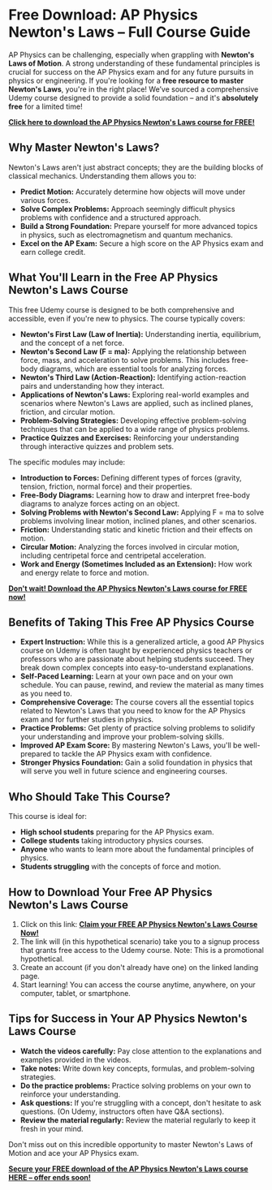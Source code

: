 # Free Download: AP Physics Newton's Laws – Full Course Guide

AP Physics can be challenging, especially when grappling with **Newton's Laws of Motion**. A strong understanding of these fundamental principles is crucial for success on the AP Physics exam and for any future pursuits in physics or engineering. If you're looking for a **free resource to master Newton's Laws**, you're in the right place! We’ve sourced a comprehensive Udemy course designed to provide a solid foundation – and it's **absolutely free** for a limited time!

[**Click here to download the AP Physics Newton's Laws course for FREE!**](https://udemywork.com/ap-physics-newtons-laws)

## Why Master Newton's Laws?

Newton's Laws aren't just abstract concepts; they are the building blocks of classical mechanics. Understanding them allows you to:

*   **Predict Motion:** Accurately determine how objects will move under various forces.
*   **Solve Complex Problems:** Approach seemingly difficult physics problems with confidence and a structured approach.
*   **Build a Strong Foundation:** Prepare yourself for more advanced topics in physics, such as electromagnetism and quantum mechanics.
*   **Excel on the AP Exam:** Secure a high score on the AP Physics exam and earn college credit.

## What You'll Learn in the Free AP Physics Newton's Laws Course

This free Udemy course is designed to be both comprehensive and accessible, even if you're new to physics. The course typically covers:

*   **Newton's First Law (Law of Inertia):** Understanding inertia, equilibrium, and the concept of a net force.
*   **Newton's Second Law (F = ma):** Applying the relationship between force, mass, and acceleration to solve problems. This includes free-body diagrams, which are essential tools for analyzing forces.
*   **Newton's Third Law (Action-Reaction):** Identifying action-reaction pairs and understanding how they interact.
*   **Applications of Newton's Laws:** Exploring real-world examples and scenarios where Newton's Laws are applied, such as inclined planes, friction, and circular motion.
*   **Problem-Solving Strategies:** Developing effective problem-solving techniques that can be applied to a wide range of physics problems.
*   **Practice Quizzes and Exercises:** Reinforcing your understanding through interactive quizzes and problem sets.

The specific modules may include:

*   **Introduction to Forces:** Defining different types of forces (gravity, tension, friction, normal force) and their properties.
*   **Free-Body Diagrams:** Learning how to draw and interpret free-body diagrams to analyze forces acting on an object.
*   **Solving Problems with Newton's Second Law:** Applying F = ma to solve problems involving linear motion, inclined planes, and other scenarios.
*   **Friction:** Understanding static and kinetic friction and their effects on motion.
*   **Circular Motion:** Analyzing the forces involved in circular motion, including centripetal force and centripetal acceleration.
*   **Work and Energy (Sometimes Included as an Extension):** How work and energy relate to force and motion.

[**Don't wait! Download the AP Physics Newton's Laws course for FREE now!**](https://udemywork.com/ap-physics-newtons-laws)

## Benefits of Taking This Free AP Physics Course

*   **Expert Instruction:** While this is a generalized article, a good AP Physics course on Udemy is often taught by experienced physics teachers or professors who are passionate about helping students succeed. They break down complex concepts into easy-to-understand explanations.
*   **Self-Paced Learning:** Learn at your own pace and on your own schedule. You can pause, rewind, and review the material as many times as you need to.
*   **Comprehensive Coverage:** The course covers all the essential topics related to Newton's Laws that you need to know for the AP Physics exam and for further studies in physics.
*   **Practice Problems:** Get plenty of practice solving problems to solidify your understanding and improve your problem-solving skills.
*   **Improved AP Exam Score:** By mastering Newton's Laws, you'll be well-prepared to tackle the AP Physics exam with confidence.
*   **Stronger Physics Foundation:** Gain a solid foundation in physics that will serve you well in future science and engineering courses.

## Who Should Take This Course?

This course is ideal for:

*   **High school students** preparing for the AP Physics exam.
*   **College students** taking introductory physics courses.
*   **Anyone** who wants to learn more about the fundamental principles of physics.
*   **Students struggling** with the concepts of force and motion.

## How to Download Your Free AP Physics Newton's Laws Course

1.  Click on this link: [**Claim your FREE AP Physics Newton's Laws Course Now!**](https://udemywork.com/ap-physics-newtons-laws)
2.  The link will (in this hypothetical scenario) take you to a signup process that grants free access to the Udemy course. Note: This is a promotional hypothetical.
3.  Create an account (if you don't already have one) on the linked landing page.
4.  Start learning! You can access the course anytime, anywhere, on your computer, tablet, or smartphone.

## Tips for Success in Your AP Physics Newton's Laws Course

*   **Watch the videos carefully:** Pay close attention to the explanations and examples provided in the videos.
*   **Take notes:** Write down key concepts, formulas, and problem-solving strategies.
*   **Do the practice problems:** Practice solving problems on your own to reinforce your understanding.
*   **Ask questions:** If you're struggling with a concept, don't hesitate to ask questions. (On Udemy, instructors often have Q&A sections).
*   **Review the material regularly:** Review the material regularly to keep it fresh in your mind.

Don't miss out on this incredible opportunity to master Newton's Laws of Motion and ace your AP Physics exam.

**[Secure your FREE download of the AP Physics Newton's Laws course HERE – offer ends soon!](https://udemywork.com/ap-physics-newtons-laws)**
